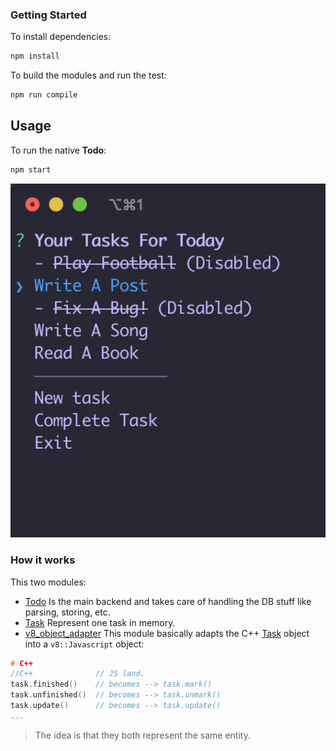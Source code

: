 ### Getting Started 

To install dependencies: 
```sh
npm install
```

To build the modules and run the test: 

```sh
npm run compile
```



## Usage 

To run the native **Todo**: 




```sh
npm start
```
![](https://github.com/cesarvr/node-text-db/blob/master/docs/todo.png?raw=true)



### How it works

This two modules: 
  - [Todo](https://github.com/cesarvr/node-text-db/blob/master/cpp/src/todo.hpp) Is the main backend and takes care of handling the DB stuff like parsing, storing, etc. 
  - [Task](https://github.com/cesarvr/node-text-db/blob/master/cpp/src/task.hpp) Represent one task in memory.
  - [v8_object_adapter](https://github.com/cesarvr/node-text-db/blob/master/cpp/src/v8_object_adapter.hpp) This module basically adapts the C++ [Task](https://github.com/cesarvr/node-text-db/blob/master/cpp/src/task.hpp) object into a ``v8::Javascript`` object:  

  ```cpp
  # C++ 
  //C++              // JS land. 
  task.finished()    // becomes --> task.mark() 
  task.unfinished()  // becomes --> task.unmark() 
  task.update()      // becomes --> task.update() 
  ...
  ```

> The idea is that they both represent the same entity.










